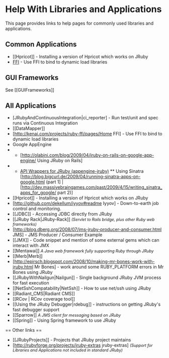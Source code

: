 Help With Libraries and Applications
====================================

This page provides links to help pages for commonly used libraries and applications.

Common Applications
-------------------
* [[Hpricot]] - Installing a version of Hpricot which works on JRuby
* [FFI](http://kenai.com/projects/ruby-ffi/pages/Home) - Use FFI to bind to dynamic load libraries

GUI Frameworks
--------------
See [[GUIFrameworks]]

All Applications
----------------
* [JRubyAndContinuousIntegration|ci_reporter] - Run test/unit and spec runs via Continuous Integration
* [[DataMapper]]
* [http://kenai.com/projects/ruby-ffi/pages/Home FFI] - Use FFI to bind to dynamic load libraries
* Google AppEngine
* * [http://olabini.com/blog/2009/04/jruby-on-rails-on-google-app-engine/ Using JRuby on Rails]
* * [API Wrappers for JRuby (appengine-jruby)](http://code.google.com/p/appengine-jruby)
** Using Sinatra [http://blog.bigcurl.de/2009/04/running-sinatra-apps-on-google.html (part 1] | [http://dev.massivebraingames.com/past/2009/4/15/writing_sinatra_apps_for_google/ part 2)]
* [[Hpricot]] - Installing a version of Hpricot which works on JRuby
* [http://github.com/dekellum/iyyov#readme Iyyov] - Down-to-earth job control and monitoring. 
* [[JDBC]] - Accessing JDBC directly from JRuby
* [[JRuby Rack|JRuby-Rack]] <span style="font-size:90%; font-style:italic">(Servlet to Rails bridge, plus other Ruby web frameworks)</span>
* [http://blog.dberg.org/2008/07/jms-jruby-producer-and-consumer.html JMS] - JMS Producer / Consumer Example
* [[JMX]] - Code snippet and mention of some external gems which can interact with JMX
* [[Mentawai]] <span style="font-size:90%; font-style:italic">A Java web framework fully supporting Ruby through JRuby</span>
* [[Merb|Merb]]
* [http://epirsch.blogspot.com/2008/10/making-mr-bones-work-with-jruby.html Mr Bones] - work around some RUBY_PLATFORM errors in Mr Bones using JRuby
* [[JRubyWithNailgun|Nailgun]] - Single background JRuby JVM process for fast execution
* [[NetSshCompatability|NetSsh]] - How to use net/ssh using JRuby
* [[Radiant_CMS|Radiant CMS]]
* [[RCov | RCov coverage tool]]
* [[Using the JRuby Debugger|rdebug]] - instructions on getting JRuby's fast debugger support
* [[Sparrow]] <span style="font-size:90%; font-style:italic">A JMS client for messaging based on JRuby</span>
* [[Spring]] - Using Spring framework to use JRuby

== Other links ==
* [[JRubyProjects]] - Projects that JRuby project maintains
* [http://rubyforge.org/projects/jruby-extras jruby-extras] <span style="font-size:90%; font-style:italic">(Support for Libraries and Applications not included in standard JRuby)</span>